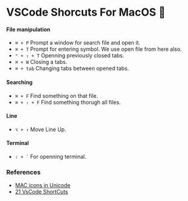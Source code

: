 # VSCode Shorcuts For MacOS &#63743;
#### File manipulation
* <code>&#8984; + P</code> Prompt a window for search file and open it. 
* <code>&#8984; + T</code> Prompt for entering symbol. We use open file from here also. 
* <code>&#8963; + &#8679; + T</code> Openning previously closed tabs.
* <code>&#8984; + W</code> Closing a tabs. 
* <code>&#8984; + tab</code> Changing tabs between opened tabs. 
#### Searching
* <code>&#8984; + F</code> Find something on that file. 
* <code>&#8984; + &#8679; + F</code> Find something thorugh all files. 
#### Line
* <code>&#8997; + &#8593;</code> Move Line Up.
#### Terminal
* <code>&#8679; + `</code> For openning terminal. 

### References
* [MAC icons in Unicode](https://apple.stackexchange.com/questions/55727/where-can-i-find-the-unicode-symbols-for-mac-functional-keys-command-shift-e)
* [21 VsCode ShortCuts](https://jsmanifest.com/21-vscode-shortcuts-to-code-faster-and-funner/)
